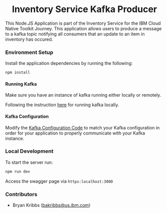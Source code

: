 <h1 align="center"> Inventory Service Kafka Producer </h1>

This Node.JS Application is part of the Inventory Service for the IBM Cloud Native Toolkit Journey. This application allows users to produce a message to a kafka topic notifying all consumers that an update to an item in inventory has occured.

### Environment Setup

Install the application dependencies by running the following:

```bash
npm install
```
#### Running Kafka

Make sure you have an instance of kafka running either locally or remotely.

Following the instruction [here](https://kafka.apache.org/quickstart) for running kafka locally.

#### Kafka Configuration

Modify the [Kafka Configuration Code](./src/config/kafkaConnection) to match your Kafka configuration in order for your application to properly communicate with your Kafka instance.
### Local Development

To start the server run:

```bash
npm run dev
```

Access the swagger page via `https:localhost:3000`

### Contributors

- Bryan Kribbs (bakribbs@us.ibm.com)
